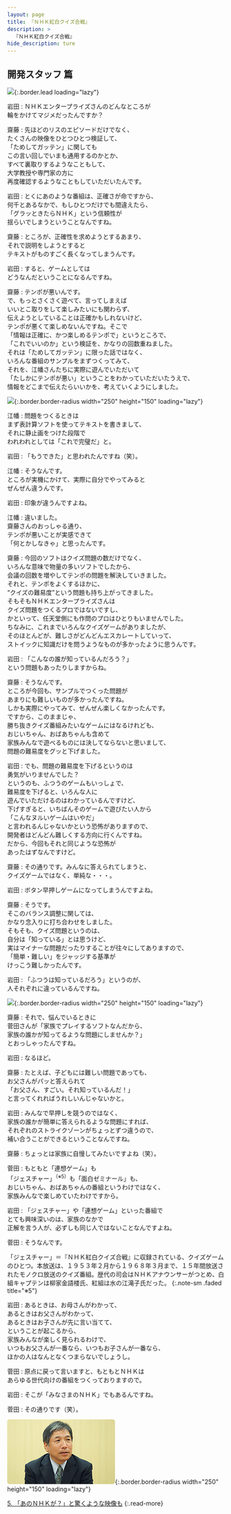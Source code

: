 ```yaml
---
layout: page
title: 『ＮＨＫ紅白クイズ合戦』
description: >
  『ＮＨＫ紅白クイズ合戦』
hide_description: ture
---
```


## 開発スタッフ 篇

![](/interviews/jp/wii/rqij/vol2/img/mainvisual4.jpg){:.border.lead loading="lazy"}

岩田
: ＮＨＫエンタープライズさんのどんなところが<br>輪をかけてマジメだったんですか？

齋藤
: 先ほどのリスのエピソードだけでなく、<br>たくさんの映像をひとつひとつ検証して、<br>「ためしてガッテン」に関しても<br>この言い回しでいまも通用するのかとか、<br>すべて裏取りするようなこともして、<br>大学教授や専門家の方に<br>再度確認するようなこともしていただいたんです。

岩田
: とくにあのような番組は、正確さが命ですから、<br>何千とあるなかで、もしひとつだけでも間違えたら、<br>「グラッときたらＮＨＫ」という信頼性が<br>揺らいでしまうということなんですね。

齋藤
: ところが、正確性を求めようとするあまり、<br>それで説明をしようとすると<br>テキストがものすごく長くなってしまうんです。

岩田
: すると、ゲームとしては<br>どうなんだということになるんですね。

齋藤
: テンポが悪いんです。<br>で、もっとさくさく遊べて、言ってしまえば<br>いいとこ取りをして楽しみたいにも関わらず、<br>伝えようとしていることは正確かもしれないけど、<br>テンポが悪くて楽しめないんですね。そこで<br>「情報は正確に、かつ楽しめるテンポで」というところで、<br>「これでいいのか」という検証を、かなりの回数重ねました。<br>それは「ためしてガッテン」に限った話ではなく、<br>いろんな番組のサンプルをまずつくってみて、<br>それを、江幡さんたちに実際に遊んでいただいて<br>「たしかにテンポが悪い」ということをわかっていただいたうえで、<br>情報をどこまで伝えたらいいかを、考えていくようにしました。

![](/interviews/jp/wii/rqij/vol2/img/photo10.jpg){:.border.border-radius width="250" height="150" loading="lazy"}

江幡
: 問題をつくるときは<br>まず表計算ソフトを使ってテキストを書きまして、<br>それに静止画をつけた段階で<br>われわれとしては「これで完璧だ」と。

岩田
: 「もうできた」と思われたんですね（笑）。

江幡
: そうなんです。<br>ところが実機にかけて、実際に自分でやってみると<br>ぜんぜん違うんです。

岩田
: 印象が違うんですよね。

江幡
: 違いました。<br>齋藤さんのおっしゃる通り、<br>テンポが悪いことが実感できて<br>「何とかしなきゃ」と思ったんです。

齋藤
: 今回のソフトはクイズ問題の数だけでなく、<br>いろんな意味で物量の多いソフトでしたから、<br>会議の回数を増やしてテンポの問題を解決していきました。<br>それと、テンポをよくするほかに、<br>“クイズの難易度”という問題も持ち上がってきました。<br>そもそもＮＨＫエンタープライズさんは<br>クイズ問題をつくるプロではないですし、<br>かといって、任天堂側にも作問のプロはひとりもいませんでした。<br>ちなみに、これまでいろんなクイズゲームがありましたが、<br>そのほとんどが、難しさがどんどんエスカレートしていって、<br>ストイックに知識だけを問うようなものが多かったように思うんです。

岩田
: 「こんなの誰が知っているんだろう？」<br>という問題もあったりしますからね。

齋藤
: そうなんです。<br>ところが今回も、サンプルでつくった問題が<br>あまりにも難しいものが多かったんですね。<br>しかも実際にやってみて、ぜんぜん楽しくなかったんです。<br>ですから、このままじゃ、<br>勝ち抜きクイズ番組みたいなゲームにはなるけれども、<br>おじいちゃん、おばあちゃんも含めて<br>家族みんなで遊べるものには決してならないと思いまして、<br>問題の難易度をグッと下げました。

岩田
: でも、問題の難易度を下げるというのは<br>勇気がいりませんでした？ <br>というのも、ふつうのゲームもいっしょで、<br>難易度を下げると、いろんな人に<br>遊んでいただけるのはわかっているんですけど、<br>下げすぎると、いちばんそのゲームで遊びたい人から<br>「こんなヌルいゲームはいやだ」<br>と言われるんじゃないかという恐怖がありますので、<br>開発者はどんどん難しくする方向に行くんですね。<br>だから、今回もそれと同じような恐怖が<br>あったはずなんですけど。

齋藤
: その通りです。みんなに答えられてしまうと、<br>クイズゲームではなく、単純な・・・。

岩田
: ボタン早押しゲームになってしまうんですよね。

齋藤
: そうです。<br>そこのバランス調整に関しては、<br>かなり念入りに打ち合わせをしました。<br>そもそも、クイズ問題というのは、<br>自分は「知っている」とは思うけど、<br>実はマイナーな問題だったりすることが往々にしてありますので、<br>「簡単・難しい」をジャッジする基準が<br>けっこう難しかったんです。

岩田
: 「ふつうは知っているだろう」というのが、<br>人それぞれに違っているんですね。

![](/interviews/jp/wii/rqij/vol2/img/photo11.jpg){:.border.border-radius width="250" height="150" loading="lazy"}

齋藤
: それで、悩んでいるときに<br>菅田さんが「家族でプレイするソフトなんだから、<br>家族の誰かが知ってるような問題にしませんか？」<br>とおっしゃったんですね。

岩田
: なるほど。

齋藤
: たとえば、子どもには難しい問題であっても、<br>お父さんがパッと答えられて<br>「お父さん、すごい。それ知っているんだ！」<br>と言ってくれればうれしいんじゃないかと。

岩田
: みんなで早押しを競うのではなく、<br>家族の誰かが簡単に答えられるような問題にすれば、<br>それぞれのストライクゾーンがちょっとずつ違うので、<br>補い合うことができるということなんですね。

齋藤
: ちょっとは家族に自慢してみたいですよね（笑）。

菅田
: もともと「連想ゲーム」も<br>「ジェスチャー」<sup>（※5）</sup>も「面白ゼミナール」も、<br>おじいちゃん、おばあちゃんの番組というわけではなく、<br>家族みんなで楽しめていたわけですから。

岩田
: 「ジェスチャー」や「連想ゲーム」といった番組で<br>とても興味深いのは、家族のなかで<br>正解を言う人が、必ずしも同じ人ではないことなんですよね。

菅田
: そうなんです。

「ジェスチャー」＝『ＮＨＫ紅白クイズ合戦』に収録されている、クイズゲームのひとつ。本放送は、１９５３年２月から１９６８年３月まで、１５年間放送されたモノクロ放送のクイズ番組。歴代の司会はＮＨＫアナウンサーがつとめ、白組キャプテンは柳家金語楼氏、紅組は水の江滝子氏だった。
{:.note-sm .faded title="※5"}

岩田
: あるときは、お母さんがわかって、<br>あるときはお父さんがわかって、<br>あるときはお子さんが先に言い当てて、<br>ということが起こるから、<br>家族みんなが楽しく見られるわけで、<br>いつもお父さんが一番なら、いつもお子さんが一番なら、<br>ほかの人はなんとなくつまらないでしょうし。

菅田
: 原点に戻って言いますと、もともとＮＨＫは<br>あらゆる世代向けの番組をつくっておりますので。

岩田
: そこが「みなさまのＮＨＫ」でもあるんですね。

菅田
: その通りです（笑）。

![](/interviews/jp/wii/rqij/vol2/img/photo1.jpg){:.border.border-radius width="250" height="150" loading="lazy"}

[5. 「あのＮＨＫが？」と驚くような映像も](5.md)
{:.read-more}


